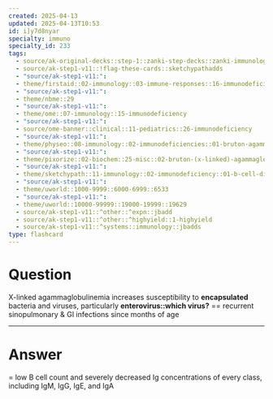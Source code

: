 ```yaml
---
created: 2025-04-13
updated: 2025-04-13T10:53
id: i]y7d8nyar
specialty: immuno
specialty_id: 233
tags:
  - source/ak-original-decks::step-1::zanki-step-decks::zanki-immunology-+-general-pathology::immunology
  - source/ak-step1-v11::!flag-these-cards::sketchypathadds
  - "source/ak-step1-v11:": 
  - theme/firstaid::02-immunology::03-immune-responses::16-immunodeficiencies::b-cell-disorders::bruton-agammaglobulinemia
  - "source/ak-step1-v11:": 
  - theme/nbme::29
  - "source/ak-step1-v11:": 
  - theme/ome::07-immunology::15-immunodeficiency
  - "source/ak-step1-v11:": 
  - source/ome-banner::clinical::11-pediatrics::26-immunodeficiency
  - "source/ak-step1-v11:": 
  - theme/physeo::08-immunology::02-immunodeficiencies::01-bruton-agammaglobulinemia
  - "source/ak-step1-v11:": 
  - theme/pixorize::02-biochem::25-misc::02-bruton-(x-linked)-agammaglobulinemia
  - "source/ak-step1-v11:": 
  - theme/sketchypath::11-immunology::02-immunodeficiency::01-b-cell-disorders-&-digeorge-syndrome
  - "source/ak-step1-v11:": 
  - theme/uworld::1000-9999::6000-6999::6533
  - "source/ak-step1-v11:": 
  - theme/uworld::10000-99999::19000-19999::19629
  - source/ak-step1-v11::^other::^expn::jbadd
  - source/ak-step1-v11::^other::^highyield::1-highyield
  - source/ak-step1-v11::^systems::immunology::jbadds
type: flashcard
---
```


# Question
X-linked agammaglobulinemia increases susceptibility to **encapsulated** bacteria and viruses, particularly **enterovirus::which virus?** == recurrent sinopulmonary & GI infections since months of age

---

# Answer
= low B cell count and severely decreased Ig concentrations of every class, including IgM, IgG, IgE, and IgA